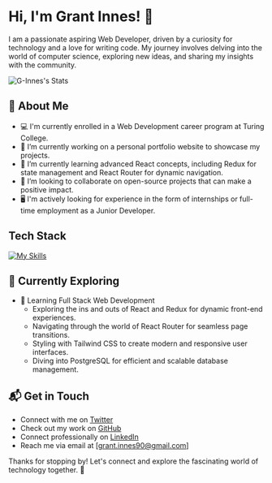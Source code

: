 # Hi, I'm Grant Innes! 👋

I am a passionate aspiring Web Developer, driven by a curiosity for technology and a love for writing code. My journey involves delving into the world of computer science, exploring new ideas, and sharing my insights with the community.

![G-Innes's Stats](https://github-readme-stats.vercel.app/api?username=G-Innes&theme=vue-dark&show_icons=true&hide_border=true&count_private=true)

## 🚀 About Me

- 💻 I'm currently enrolled in a Web Development career program at Turing College.
- 🔭 I’m currently working on a personal portfolio website to showcase my projects.
- 🌱 I’m currently learning advanced React concepts, including Redux for state management and React Router for dynamic navigation.
- 🤝 I’m looking to collaborate on open-source projects that can make a positive impact.
- 🖥 I'm actively looking for experience in the form of internships or full-time employment as a Junior Developer.



## Tech Stack
[![My Skills](https://skillicons.dev/icons?i=js,ts,nodejs,html,css,vue,tailwindcss,bootstrap,python,postgres,docker,git,github)](https://skillicons.dev)

## 🌱 Currently Exploring

- 🚀 Learning Full Stack Web Development
  - Exploring the ins and outs of React and Redux for dynamic front-end experiences.
  - Navigating through the world of React Router for seamless page transitions.
  - Styling with Tailwind CSS to create modern and responsive user interfaces.
  - Diving into PostgreSQL for efficient and scalable database management.

 <!--## 🏆 Achievements

- 
-->


## 📬 Get in Touch

- Connect with me on [Twitter]([https://twitter.com/](https://x.com/G____I____))
- Check out my work on [GitHub](https://github.com/G-Innes?tab=repositories)
- Connect professionally on [LinkedIn](https://www.linkedin.com/in/grant-innes-0621781a5/)
- Reach me via email at [grant.innes90@gmail.com]


Thanks for stopping by! Let's connect and explore the fascinating world of technology together. 🚀


